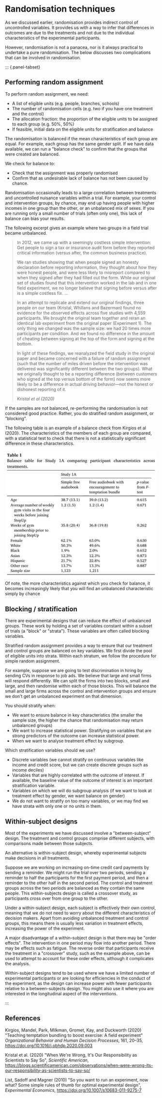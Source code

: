 # Randomisation techniques

As we discussed earlier, randomisation provides indirect control of uncontrolled variables. It provides us with a way to infer that differences in outcomes are due to the treatments and not due to the individual characteristics of the experimental participants.

However, randomisation is not a panacea, nor is it always practical to undertake a pure randomisation. The below discusses two complications that can be involved in randomisation.

::: {.panel-tabset}

## Performing random assignment

To perform random assignment, we need:

- A list of eligible units (e.g. people, branches, schools)
- The number of randomisation cells (e.g. two if you have one treatment and the control)
- The allocation fraction: the proportion of the eligible units to be assigned to each group (e.g. 50%, 50%)
- If feasible, initial data on the eligible units for stratification and balance

The randomisation is balanced if the mean characteristics of each group are equal. For example, each group has the same gender split. If we have data available, we can run a "balance check" to confirm that the groups that were created are balanced.

We check for balance to:

- Check that the assignment was properly randomised
- Confirm that as undesirable lack of balance has not been caused by chance.

Randomisation occasionally leads to a large correlation between treatments and uncontrolled nuisance variables within a trial. For example, your control and intervention groups, by chance, may end up having people with higher incomes in one group than the other, or an unbalanced mix of sexes. If you are running only a small number of trials (often only one), this lack of balance can bias your results.

The following excerpt gives an example where two groups in a field trial became unbalanced.

> In 2012, we came up with a seemingly costless simple intervention: Get people to sign a tax or insurance audit form before they reported critical information (versus after, the common business practice).
>
> We ran studies showing that when people signed an honesty declaration before reporting information, they thought about how they were honest people, and were less likely to misreport compared to when they signed after they had filled out the form. While our original set of studies found that this intervention worked in the lab and in one field experiment, we no longer believe that signing before versus after is a simple costless fix. ...
>
> In an attempt to replicate and extend our original findings, three people on our team (Kristal, Whillans and Bazerman) found no evidence for the observed effects across five studies with 4,559 participants. We brought the original team together and reran an identical lab experiment from the original paper (Experiment 1). The only thing we changed was the sample size: we had 20 times more participants per condition. And we found no difference in the amount of cheating between signing at the top of the form and signing at the bottom.
>
> In light of these findings, we reanalyzed the field study in the original paper and became concerned with a failure of random assignment (such that the number of miles driven before the intervention was delivered was significantly different between the two groups). What we originally thought to be a reporting difference (between customers who signed at the top versus bottom of the form) now seems more likely to be a difference in actual driving behavior—not the honest or dishonest reporting of it.
>
> *Kristal et al (2020)*

If the samples are not balanced, re-performing the randomisation is not considered good practice. Rather, you do stratified random assignment, or "blocking".

The following table is an example of a balance check from Kirgios et al (2020). The characteristics of the members of each group are compared, with a statistical test to check that there is not a statistically significant difference in these characteristics.

![](img/kirgios-et-al-2020-table-1.png)

Of note, the more characteristics against which you check for balance, it becomes increasingly likely that you will find an unbalanced characteristic simply by chance

## Blocking / stratification

There are experimental designs that can reduce the effect of unbalanced groups. These work by holding a set of variables constant within a subset of trials (a "block" or "strata"). These variables are often called blocking variables.

Stratified random assignment provides a way to ensure that our treatment and control groups are balanced on key variables. We first divide the pool of eligible units into strata. Within each stratum, we follow the procedure for simple random assignment.

For example, suppose we are going to test discrimination in hiring by sending CVs in response to job ads. We believe that large and small firms will respond differently. We can split the firms into two blocks, small and large, and then randomise within each of those blocks. This will balance the small and large firms across the control and intervention groups and ensure we don't get an unbalanced experiment on that dimension.

You should stratify when:

- We want to ensure balance in key characteristics (the smaller the sample size, the higher the chance that randomisation may return unbalanced groups)
- We want to increase statistical power. Stratifying on variables that are strong predictors of the outcome can increase statistical power.
- When we want to analyse treatment effect by subgroup.

Which stratification variables should we use?

- Discrete variables (we cannot stratify on continuous variables like income and credit score, but we can create discrete groups such as income deciles)
- Variables that are highly correlated with the outcome of interest. If available, the baseline value of the outcome of interest is an important stratification variable.
- Variables on which we will do subgroup analysis (if we want to look at treatment effect by gender, we want balance on gender)
- We do not want to stratify on too many variables, or we may find we have strata with only one or no units in them.

## Within-subject designs

Most of the experiments we have discussed involve a "between-subject" design. The treatment and control groups comprise different subjects, with comparisons made between those subjects.

An alternative is within-subject design, whereby experimental subjects make decisions in all treatments.

Suppose we are working on increasing on-time credit card payments by sending a reminder. We might run the trial over two periods, sending a reminder to half the participants for the first payment period, and then a reminder to the other half in the second period. The control and treatment groups across the two periods are balanced as they contain the same people. This within-subjects design is called a crossover study, as participants cross over from one group to the other.

Under a within-subject design, each subject is effectively their own control, meaning that we do not need to worry about the different characteristics of decision makers. Apart from avoiding unbalanced treatment and control groups, this means there is usually less variation in treatment effects, increasing the power of the experiment.

A major disadvantage of a within-subject design is that there may be "order effects". The intervention in one period may flow into another period. There may be effects such as fatigue. The reverse order that participants receive the treatment in a "crossover" study, such as the example above, can be used to attempt to account for these order effects, although it complicates the analysis.

Within-subject designs tend to be used where we have a limited number of experimental participants or are looking for efficiencies in the conduct of the experiment, as the design can increase power with fewer participants relative to a between-subjects design. You might also use it where you are interested in the longitudinal aspect of the interventions.

:::

## References

Kirgios, Mandel, Park, Milkman, Gromet, Kay, and Duckworth (2020) "Teaching temptation bundling to boost exercise: A field experiment" *Organizational Behavior and Human Decision Processes*, 161, 20–35, https://doi.org/10.1016/j.obhdp.2020.09.003

Kristal et al. (2020) "When We're Wrong, It's Our Responsibility as Scientists to Say So", *Scientific American*, https://blogs.scientificamerican.com/observations/when-were-wrong-its-our-responsibility-as-scientists-to-say-so/

List, Sadoff and Magner (2010) "So you want to run an experiment, now what? Some simple rules of thumb for optimal experimental design", *Experimental Economics*, https://doi.org/10.1007/s10683-011-9275-7
